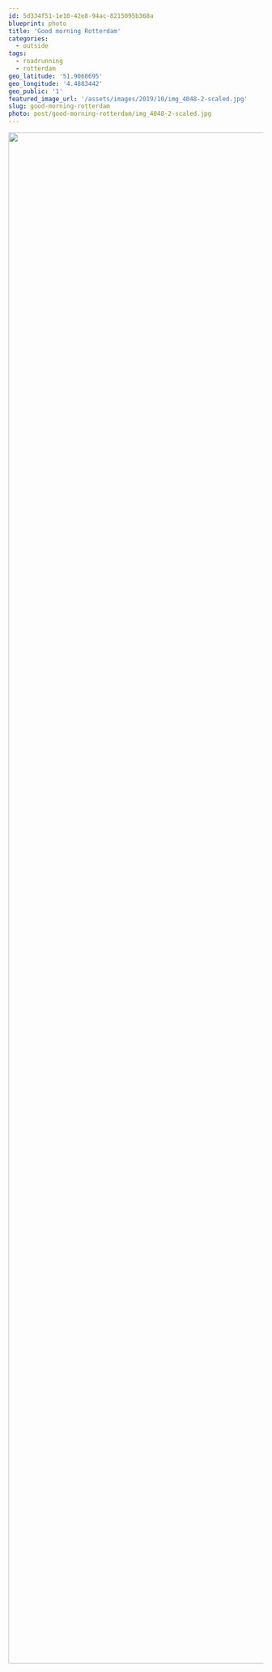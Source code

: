 ```yaml
---
id: 5d334f51-1e10-42e8-94ac-8215095b368a
blueprint: photo
title: 'Good morning Rotterdam'
categories:
  - outside
tags:
  - roadrunning
  - rotterdam
geo_latitude: '51.9068695'
geo_longitude: '4.4883442'
geo_public: '1'
featured_image_url: '/assets/images/2019/10/img_4048-2-scaled.jpg'
slug: good-morning-rotterdam
photo: post/good-morning-rotterdam/img_4048-2-scaled.jpg
---
```

<p><img src="/assets/images/2019/10/img_4048-2.jpg" class="size-full wp-image-688" width="4032" height="3024"></p>
